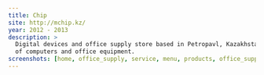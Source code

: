 ```yaml
---
title: Chip
site: http://mchip.kz/
year: 2012 - 2013
description: >
  Digital devices and office supply store based in Petropavl, Kazakhstan. Also provides service for repair and service 
  of computers and office equipment.
screenshots: [home, office_supply, service, menu, products, office_supply_products, product, quick_order]
---
```

